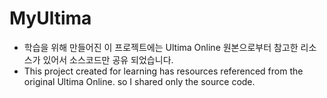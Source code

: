 # MyUltima

* 학습을 위해 만들어진 이 프로젝트에는 Ultima Online 원본으로부터 참고한 리소스가 있어서 소스코드만 공유 되었습니다.
* This project created for learning has resources referenced from the original Ultima Online. so I shared only the source code.
